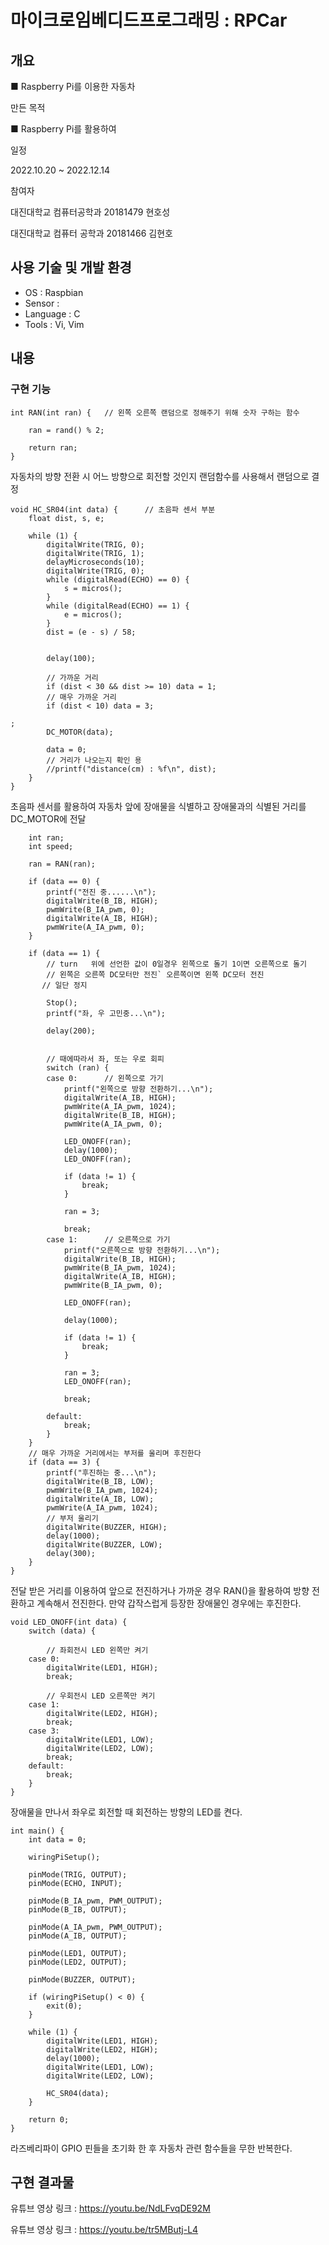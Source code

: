 # 마이크로임베디드프로그래밍 : RPCar
## 개요
■ Raspberry Pi를 이용한 자동차

만든 목적

■ Raspberry Pi를 활용하여 

일정

2022.10.20 ~ 2022.12.14

참여자

대진대학교 컴퓨터공학과 20181479 현호성

대진대학교 컴퓨터 공학과 20181466 김현호

##  사용 기술 및 개발 환경
- OS : Raspbian
- Sensor :
- Language : C
- Tools : Vi, Vim


## 내용


### 구현 기능

```
int RAN(int ran) {   // 왼쪽 오른쪽 랜덤으로 정해주기 위해 숫자 구하는 함수

    ran = rand() % 2;

    return ran;
}
```
자동차의 방향 전환 시 어느 방향으로 회전할 것인지 랜덤함수를 사용해서 랜덤으로 결정

```
void HC_SR04(int data) {      // 초음파 센서 부분
    float dist, s, e;

    while (1) {
        digitalWrite(TRIG, 0);
        digitalWrite(TRIG, 1);
        delayMicroseconds(10);
        digitalWrite(TRIG, 0);
        while (digitalRead(ECHO) == 0) {
            s = micros();
        }
        while (digitalRead(ECHO) == 1) {
            e = micros();
        }
        dist = (e - s) / 58;


        delay(100);

        // 가까운 거리 
        if (dist < 30 && dist >= 10) data = 1;
        // 매우 가까운 거리
        if (dist < 10) data = 3;

;
        DC_MOTOR(data);

        data = 0;
        // 거리가 나오는지 확인 용
        //printf("distance(cm) : %f\n", dist);
    }
}
```
초음파 센서를 활용하여 자동차 앞에 장애물을 식별하고 장애물과의 식별된 거리를 DC_MOTOR에 전달

```void DC_MOTOR(int data) {
    int ran;
    int speed;

    ran = RAN(ran);

    if (data == 0) {
        printf("전진 중......\n");
        digitalWrite(B_IB, HIGH);
        pwmWrite(B_IA_pwm, 0);
        digitalWrite(A_IB, HIGH);
        pwmWrite(A_IA_pwm, 0);
    }

    if (data == 1) {
        // turn   위에 선언한 값이 0일경우 왼쪽으로 돌기 1이면 오른쪽으로 돌기
        // 왼쪽은 오른쪽 DC모터만 전진` 오른쪽이면 왼쪽 DC모터 전진
       // 일단 정지

        Stop();
        printf("좌, 우 고민중...\n");

        delay(200);


        // 때에따라서 좌, 또는 우로 회피
        switch (ran) {
        case 0:      // 왼쪽으로 가기
            printf("왼쪽으로 방향 전환하기...\n");
            digitalWrite(A_IB, HIGH);
            pwmWrite(A_IA_pwm, 1024);
            digitalWrite(B_IB, HIGH);
            pwmWrite(A_IA_pwm, 0);

            LED_ONOFF(ran);
            delay(1000);
            LED_ONOFF(ran);

            if (data != 1) {
                break;
            }

            ran = 3;
            
            break;
        case 1:      // 오른쪽으로 가기
            printf("오른쪽으로 방향 전환하기...\n");
            digitalWrite(B_IB, HIGH);
            pwmWrite(B_IA_pwm, 1024);
            digitalWrite(A_IB, HIGH);
            pwmWrite(B_IA_pwm, 0);

            LED_ONOFF(ran);

            delay(1000);

            if (data != 1) {
                break;
            }

            ran = 3;
            LED_ONOFF(ran);

            break;

        default:
            break;
        }
    }
    // 매우 가까운 거리에서는 부저를 울리며 후진한다
    if (data == 3) {
        printf("후진하는 중...\n");
        digitalWrite(B_IB, LOW);
        pwmWrite(B_IA_pwm, 1024);
        digitalWrite(A_IB, LOW);
        pwmWrite(A_IA_pwm, 1024);
        // 부저 울리기
        digitalWrite(BUZZER, HIGH);
        delay(1000);
        digitalWrite(BUZZER, LOW);
        delay(300);
    }
}

```
전달 받은 거리를 이용하여 앞으로 전진하거나 가까운 경우 RAN()을 활용하여 방향 전환하고 계속해서 전진한다. 만약 갑작스럽게 등장한 장애물인 경우에는 후진한다.

```
void LED_ONOFF(int data) {
    switch (data) {

        // 좌회전시 LED 왼쪽만 켜기
    case 0:
        digitalWrite(LED1, HIGH);
        break;

        // 우회전시 LED 오른쪽만 켜기
    case 1:
        digitalWrite(LED2, HIGH);
        break;
    case 3:
        digitalWrite(LED1, LOW);
        digitalWrite(LED2, LOW);
        break;
    default:
        break;
    }
}
```
장애물을 만나서 좌우로 회전할 때 회전하는 방향의 LED를 켠다.

```
int main() {
    int data = 0;

    wiringPiSetup();

    pinMode(TRIG, OUTPUT);
    pinMode(ECHO, INPUT);

    pinMode(B_IA_pwm, PWM_OUTPUT);
    pinMode(B_IB, OUTPUT);

    pinMode(A_IA_pwm, PWM_OUTPUT);
    pinMode(A_IB, OUTPUT);

    pinMode(LED1, OUTPUT);
    pinMode(LED2, OUTPUT);

    pinMode(BUZZER, OUTPUT);

    if (wiringPiSetup() < 0) {
        exit(0);
    }

    while (1) {
        digitalWrite(LED1, HIGH);
        digitalWrite(LED2, HIGH);
        delay(1000);
        digitalWrite(LED1, LOW);
        digitalWrite(LED2, LOW);

        HC_SR04(data);
    }

    return 0;
}
```
라즈베리파이 GPIO 핀들을 초기화 한 후 자동차 관련 함수들을 무한 반복한다.
## 구현 결과물


유튜브 영상 링크 : <https://youtu.be/NdLFvqDE92M>

유튜브 영상 링크 : <https://youtu.be/tr5MButj-L4>

